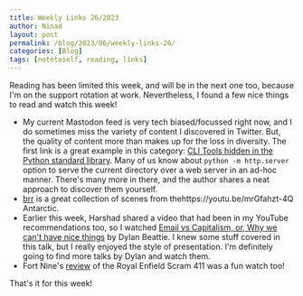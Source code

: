 ```yaml
---
title: Weekly Links 26/2023
author: Ninad
layout: post
permalink: /blog/2023/06/weekly-links-26/
categories: [Blog]
tags: [notetoself, reading, links] 
---
```

Reading has been limited this week, and will be in the next one too, because I'm on the support rotation at work. Nevertheless, I found a few nice things to read and watch this week!

* My current Mastodon feed is very tech biased/focussed right now, and I do sometimes miss the variety of content I discovered in Twitter. But, the quality of content more than makes up for the loss in diversity. The first link is a great example in this category: [CLI Tools hidden in the Python standard library](https://til.simonwillison.net/python/stdlib-cli-tools). Many of us know about `python -m http.server` option to serve the current directory over a web server in an ad-hoc manner. There's many more in there, and the author shares a neat approach to discover them yourself.
* [brr](https://brr.fyi/) is a great collection of scenes from thehttps://youtu.be/mrGfahzt-4Q Antarctic.
* Earlier this week, Harshad shared a video that had been in my YouTube recommendations too, so I watched [Email vs Capitalism, or, Why we can't have nice things](https://youtu.be/mrGfahzt-4Q) by Dylan Beattie. I knew some stuff covered in this talk, but I really enjoyed the style of presentation. I'm definitely going to find more talks by Dylan and watch them.
* Fort Nine's [review](https://youtu.be/K3xppn2STXk) of the Royal Enfield Scram 411 was a fun watch too!

That's it for this week! 